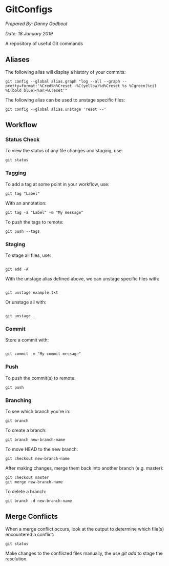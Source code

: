 # GitConfigs

_Prepared By: Danny Godbout_

_Date: 18 January 2019_

A repository of useful Git commands

## Aliases

The following alias will display a history of your commits:

```
git config --global alias.graph "log --all --graph --pretty=format:'%Cred%h%Creset -%C(yellow)%d%Creset %s %Cgreen(%ci) %C(bold blue)<%an>%Creset'"
```

The following alias can be used to unstage specific files:

```
git config --global alias.unstage 'reset --'
```

## Workflow

### Status Check

To view the status of any file changes and staging, use:

```
git status
```

### Tagging

To add a tag at some point in your workflow, use:

```
git tag "Label"
```

With an annotation:

```
git tag -a "Label" -m "My message"
```

To push the tags to remote:

```
git push --tags
```

### Staging

To stage all files, use:

```

git add -A
```

With the unstage alias defined above, we can unstage specific files with:

```

git unstage example.txt
```

Or unstage all with:

```

git unstage .
```

### Commit

Store a commit with:

```

git commit -m "My commit message"
```

### Push

To push the commit(s) to remote:

```
git push
```

### Branching

To see which branch you're in:

```
git branch
```

To create a branch:

```
git branch new-branch-name
```

To move HEAD to the new branch:

```
git checkout new-branch-name
```

After making changes, merge them back into another branch (e.g. master):

```
git checkout master
git merge new-branch-name
```

To delete a branch:

```
git branch -d new-branch-name
```

## Merge Conflicts

When a merge conflict occurs, look at the output to determine which file(s) encountered a conflict:

```
git status
```

Make changes to the conflicted files manually, the use _git add_ to stage the resolution.
